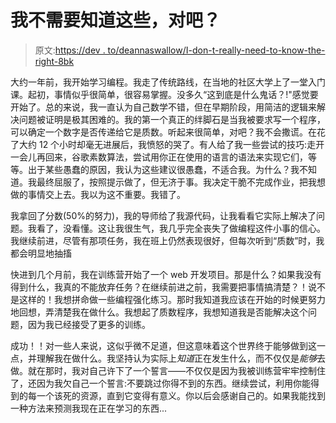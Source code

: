 # 我不需要知道这些，对吧？

> 原文:[https://dev . to/deannaswallow/I-don-t-really-need-to-know-the-right-8bk](https://dev.to/deannaswallow/i-dont-really-need-to-know-that-right-8bk)

大约一年前，我开始学习编程。我走了传统路线，在当地的社区大学上了一堂入门课。起初，事情似乎很简单，很容易掌握。没多久“这到底是什么鬼话？!"感觉要开始了。总的来说，我一直认为自己数学不错，但在早期阶段，用简洁的逻辑来解决问题被证明是极其困难的。我的第一个真正的绊脚石是当我被要求写一个程序，可以确定一个数字是否传递给它是质数。听起来很简单，对吧？我不会撒谎。在花了大约 12 个小时却毫无进展后，我愤怒的哭了。有人给了我一些尝试的技巧:走开一会儿再回来，谷歌素数算法，尝试用你正在使用的语言的语法来实现它们，等等。出于某些愚蠢的原因，我认为这些建议很愚蠢，不适合我。为什么？我不知道。我最终屈服了，按照提示做了，但无济于事。我决定干脆不完成作业，把我想做的事情交上去。我以为这不重要。我错了。

我拿回了分数(50%的努力)，我的导师给了我源代码，让我看看它实际上解决了问题。我看了，没看懂。这让我很生气，我几乎完全丧失了做编程这件小事的信心。我继续前进，尽管有那项任务，我在班上仍然表现很好，但每次听到“质数”时，我都会明显地抽搐

快进到几个月前，我在训练营开始了一个 web 开发项目。那是什么？如果我没有得到什么，我真的不能放弃任务？在继续前进之前，我需要把事情搞清楚？！说不是这样的！我想拼命做一些编程强化练习。那时我知道我应该在开始的时候更努力地回想，弄清楚我在做什么。我想起了质数程序，我想知道我是否能解决这个问题，因为我已经接受了更多的训练。

成功！！对一些人来说，这似乎微不足道，但这意味着这个世界终于能够做到这一点，并理解我在做什么。我坚持认为实际上*知道*正在发生什么，而不仅仅是*能够*去做。就在那时，我对自己许下了一个誓言——不仅仅是因为我被训练营牢牢控制住了，还因为我欠自己一个誓言:不要跳过你得不到的东西。继续尝试，利用你能得到的每一个该死的资源，直到它变得有意义。你以后会感谢自己的。如果我能找到一种方法来预测我现在正在学习的东西...